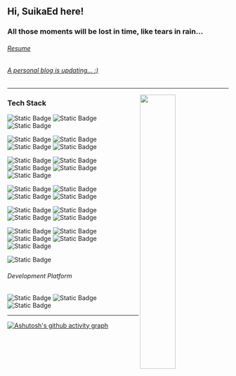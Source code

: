 ## Hi, SuikaEd here!  

### All those moments will be lost in time, like tears in rain...  

###### [Resume](https://suikaed.github.io/Resmue/)
###### [A personal blog is updating... :)](https://suikaed.github.io/)  

<!--
![Metrics](https://metrics.lecoq.io/SuikaEd?template=classic&base.community=0&base.repositories=0&base.metadata=0&isocalendar=1&base=header%2C%20activity%2C%20community%2C%20repositories%2C%20metadata&base.indepth=false&base.hireable=false&base.skip=false&isocalendar=false&isocalendar.duration=half-year&config.timezone=Asia%2FShanghai)  
-------
-->
<!--
[![Anurag's GitHub stats](https://github-readme-stats.vercel.app/api?username=SuikaEd&count_private=true&theme=bear&count_private=true)](https://github.com/SuikaEd/github-readme-stats)
-->

-------

<div>
<img width="40%" align="right" src="https://github-readme-stats.vercel.app/api/top-langs/?username=SuikaEd&layout=compact&theme=bear&hide=scss,shaderlab,css&count_private=true&show_icons=true" />
</div>

### Tech Stack
![Static Badge](https://img.shields.io/badge/Python-3776AB?logo=python&logoColor=FFFFFF)
![Static Badge](https://img.shields.io/badge/Django-092E20?logo=django&logoColor=FFFFFF)
![Static Badge](https://img.shields.io/badge/PyCharm-000000?logo=pycharm&logoColor=FFFFFF)  

![Static Badge](https://img.shields.io/badge/Java%2FKotlin-7F52FF?logo=kotlin&logoColor=FFFFFF)
![Static Badge](https://img.shields.io/badge/SpringBoot-6DB33F?logo=springboot&logoColor=FFFFFF)
![Static Badge](https://img.shields.io/badge/PUML-FABD14?logo=uml&logoColor=FFFFFF)
![Static Badge](https://img.shields.io/badge/IntellijIdea-000000?logo=intellijidea&logoColor=FFFFFF)  

![Static Badge](https://img.shields.io/badge/JavaScript-F7DF1E?logo=javascript&logoColor=FFFFFF)
![Static Badge](https://img.shields.io/badge/Node.js-5FA04E?logo=nodedotjs&logoColor=FFFFFF)
![Static Badge](https://img.shields.io/badge/Express.js-000000?logo=express&logoColor=FFFFFF)
![Static Badge](https://img.shields.io/badge/React.js-61DAFB?logo=react&logoColor=FFFFFF)
![Static Badge](https://img.shields.io/badge/Next.js-000000?logo=nextdotjs&logoColor=FFFFFF)  

![Static Badge](https://img.shields.io/badge/Unity-FFFFFF?logo=unity&logoColor=000000)
![Static Badge](https://img.shields.io/badge/C%23-512BD4?logo=dotnet&logoColor=FFFFFF)
![Static Badge](https://img.shields.io/badge/WebGL-990000?logo=webgl&logoColor=FFFFFF)
![Static Badge](https://img.shields.io/badge/Rider-000000?logo=rider&logoColor=FFFFFF)  

![Static Badge](https://img.shields.io/badge/Flutter-02569B?logo=flutter&logoColor=FFFFFF)
![Static Badge](https://img.shields.io/badge/Swift-F05138?logo=swift&logoColor=FFFFFF)
![Static Badge](https://img.shields.io/badge/AndroidStudio-3DDC84?logo=androidstudio&logoColor=FFFFFF)
![Static Badge](https://img.shields.io/badge/Xcode-147EFB?logo=xcode&logoColor=FFFFFF)  

![Static Badge](https://img.shields.io/badge/MySQL-4479A1?logo=mysql&logoColor=FFFFFF)
![Static Badge](https://img.shields.io/badge/HTML-E34F26?logo=html5&logoColor=FFFFFF)
![Static Badge](https://img.shields.io/badge/CSS-1572B6?logo=css3&logoColor=FFFFFF)
![Static Badge](https://img.shields.io/badge/Markdown-000000?logo=markdown&logoColor=FFFFFF)
![Static Badge](https://img.shields.io/badge/Webstorm-000000?logo=webstorm&logoColor=FFFFFF)  

![Static Badge](https://img.shields.io/badge/Rust-000000?logo=rust&logoColor=FFFFFF)  

###### *Development Platform*  
![Static Badge](https://img.shields.io/badge/MacOS-000000?logo=apple&logoColor=FFFFFF)
![Static Badge](https://img.shields.io/badge/GitHub-181717?logo=github&logoColor=FFFFFF)
![Static Badge](https://img.shields.io/badge/Trello-0052CC?logo=trello&logoColor=FFFFFF)  



<!--
![Static Badge](https://img.shields.io/badge/KeilStudio-03234B?logo=stmicroelectronics&logoColor=FFFFFF)
![Static Badge](https://img.shields.io/badge/C++-00599C?logo=cplusplus&logoColor=FFFFFF)
![Static Badge](https://img.shields.io/badge/VHDL-ED1C24?logo=amd&logoColor=FFFFFF)
![Static Badge](https://img.shields.io/badge/PremierePro-9999FF?logo=adobepremierepro&logoColor=FFFFFF)
![Static Badge](https://img.shields.io/badge/MATLAB-000000?logo=matrix&logoColor=FFFFFF)
![Static Badge](https://img.shields.io/badge/Gitee-C71D23?logo=gitee&logoColor=FFFFFF)
![Static Badge](https://img.shields.io/badge/Notion-000000?logo=notion&logoColor=FFFFFF)
-->






-------
[![Ashutosh's github activity graph](https://github-readme-activity-graph.vercel.app/graph?username=SuikaEd&theme=tokyo-night&height=400&hide_border=true)](https://github.com/SuikaEd/github-readme-activity-graph)
<!--
**SuikaEd/SuikaEd** is a ✨ _special_ ✨ repository because its `README.md` (this file) appears on your GitHub profile.

Here are some ideas to get you started:

- 🔭 I’m currently working on ...
- 🌱 I’m currently learning ...
- 👯 I’m looking to collaborate on ...
- 🤔 I’m looking for help with ...
- 💬 Ask me about ...
- 📫 How to reach me: ...
- 😄 Pronouns: ...
- ⚡ Fun fact: ...
-->
